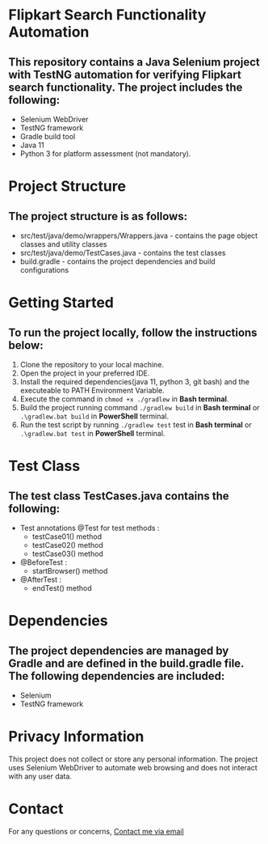 # Flipkart Search Functionality Automation
## This repository contains a Java Selenium project with TestNG automation for verifying Flipkart search functionality. The project includes the following:
- Selenium WebDriver
- TestNG framework
- Gradle build tool
- Java 11
- Python 3 for platform assessment (not mandatory).

# Project Structure
## The project structure is as follows:
- src/test/java/demo/wrappers/Wrappers.java - contains the page object classes and utility classes
- src/test/java/demo/TestCases.java - contains the test classes
- build.gradle - contains the project dependencies and build configurations

# Getting Started
## To run the project locally, follow the instructions below:
1. Clone the repository to your local machine.
2. Open the project in your preferred IDE.
3. Install the required dependencies(java 11, python 3, git bash) and the executeable to PATH Environment Variable.
4. Execute the command in `chmod +x ./gradlew` in **Bash terminal**.
5. Build the project running command `./gradlew build` in **Bash terminal** or `.\gradlew.bat build` in **PowerShell** terminal.
6. Run the test script by running `./gradlew test` test in **Bash terminal** or `.\gradlew.bat test` in **PowerShell** terminal.

# Test Class
## The test class TestCases.java contains the following:
- Test annotations @Test for test methods :
  - testCase01() method
  - testCase02() method
  - testCase03() method
- @BeforeTest :
  - startBrowser() method
- @AfterTest :
  - endTest() method

# Dependencies
## The project dependencies are managed by Gradle and are defined in the build.gradle file. The following dependencies are included:
- Selenium
- TestNG framework

# Privacy Information
This project does not collect or store any personal information. The project uses Selenium WebDriver to automate web browsing and does not interact with any user data.

# Contact
For any questions or concerns, [Contact me via email](mailto:d.dey.49@gmail.com)
